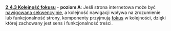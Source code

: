 [**2.4.3 Kolejność fokusu**](https://wcag.lepszyweb.pl/#focus-order) - **poziom A**: Jeśli strona internetowa może być <a href="#" data-toggle="tooltip" data-original-title="{{site.data.glossary.nawigowane_sekwencyjnie | strip_html | replace: '*', ''}}">nawigowana sekwencyjnie</a>, a kolejność nawigacji wpływa na zrozumienie lub funkcjonalność strony, komponenty przyjmują <a href="#" data-toggle="tooltip" data-original-title="{{site.data.glossary.fokus_klawiatury | strip_html | replace: '*', ''}}">fokus</a> w&nbsp;kolejności, dzięki której zachowany jest sens i funkcjonalność treści.
